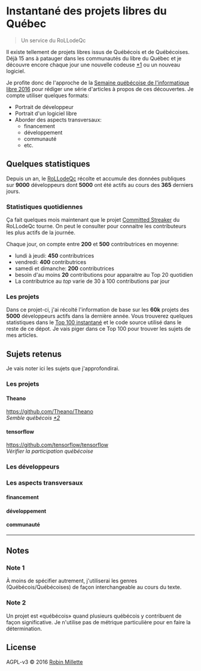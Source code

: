 # Instantané des projets libres du Québec
> Un service du RoLLodeQc

Il existe tellement de projets libres issus de Québécois et de Québécoises.
Déjà 15 ans à patauger dans les communautés du libre du Québec et
je découvre encore chaque jour une nouvelle codeuse [*1][] ou un nouveau logiciel.

Je profite donc de l'approche de la [Semaine québécoise de l'informatique libre 2016][SQIL]
pour rédiger une série d'articles à propos de ces découvertes. Je compte utiliser quelques formats:

* Portrait de développeur
* Portrait d'un logiciel libre
* Aborder des aspects transversaux:
  * financement
  * développement
  * communauté
  * etc.

## Quelques statistiques
Depuis un an, le [RoLLodeQc][] récolte et accumule des données publiques
sur **9000** développeurs dont
**5000** ont été actifs au cours des **365** derniers jours.

### Statistiques quotidiennes
Ça fait quelques mois maintenant que le projet [Committed Streaker][]
du RoLLodeQc tourne. On peut le consulter pour connaitre les contributeurs
les plus actifs de la journée.

Chaque jour, on compte entre **200** et **500** contributrices en moyenne:

* lundi à jeudi: **450** contributrices
* vendredi: **400** contributrices
* samedi et dimanche: **200** contributrices
* besoin d'au moins **20** contributions pour apparaitre au Top 20 quotidien
* La contributrice au *top* varie de 30 à 100 contributions par jour

### Les projets
Dans ce projet-ci, j'ai récolté l'information de base
sur les **60k** projets des **5000** développeurs actifs dans la dernière année.
Vous trouverez quelques statistiques dans le [Top 100 instantané][]
et le code source utilisé dans le reste de ce dépot. Je vais piger
dans ce Top 100 pour trouver les sujets de mes articles.

## Sujets retenus
Je vais noter ici les sujets que j'approfondirai.

### Les projets
#### Theano
<https://github.com/Theano/Theano><br>
*Semble québécois [*2][]*<br>

#### tensorflow
<https://github.com/tensorflow/tensorflow><br>
*Vérifier la participation québécoise*<br>

### Les développeurs

### Les aspects transversaux
#### financement
#### développement
#### communauté

------

## Notes
### Note 1
À moins de spécifier autrement, j'utiliserai les genres (Québécois/Québécoises)
de façon interchangeable au cours du texte.

### Note 2
Un projet est «québécois» quand plusieurs québécois y contribuent
de façon significative. Je n'utilise pas de métrique particulière pour
en faire la détermination.

## License
AGPL-v3 © 2016 [Robin Millette](http://robin.millette.info)

[*1]: #note-1
[*2]: #note-2
[SQIL]: <http://2016.sqil.info/>
[RoLLodeQc]: <http://www.rollodeqc.com/>
[Committed Streaker]: <https://streaker.rollodeqc.com/>
[Top 100 instantané]: <https://github.com/millette/rollodeqc-gh-snapshot/blob/master/tops.txt>

